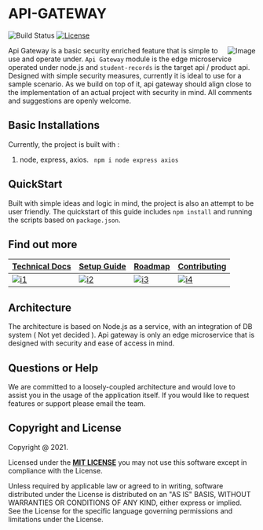 # API-GATEWAY

![Build Status](https://travis-ci.org/klugjo/hexo-autolinker.svg?branch=master)
[![License][license-image]][license]

<img src="https://picsum.photos/400"
 alt="Image" title="Image for visual purpose only" align="right"/>

 Api Gateway is a basic security enriched feature that is simple to use and operate under. `Api Gateway` module is the edge microservice operated under node.js and `student-records` is the target api / product api.
 Designed with simple security measures, currently it is ideal to use for a sample scenario. As we build on top of it, api gateway should align close to the implementation of an actual project with security in mind.
 All comments and suggestions are openly welcome.

## Basic Installations

Currently, the project is built with :

1. node, express, axios. ` npm i node express axios`

 ## QuickStart

Built with simple ideas and logic in mind, the project is also an attempt to be user friendly. The quickstart of this guide includes `npm install` and running the scripts based on `package.json`.

## Find out more

| **[Technical Docs][techdocs]**     | **[Setup Guide][setup]**     | **[Roadmap][roadmap]**           | **[Contributing][contributing]**           |
|-------------------------------------|-------------------------------|-----------------------------------|---------------------------------------------|
| [![i1][techdocs-image]][techdocs] | [![i2][setup-image]][setup] | [![i3][roadmap-image]][roadmap] | [![i4][contributing-image]][contributing] |

## Architecture

The architecture is based on Node.js as a service, with an integration of DB system ( Not yet decided ). Api gateway is only an edge microservice that is designed with security and ease of access in mind.

## Questions or Help

We are committed to a loosely-coupled architecture and would love to assist you in the usage of the application itself. If you would like to request features or support please email the team.


## Copyright and License

Copyright @ 2021.

Licensed under the **[MIT LICENSE][license]**
you may not use this software except in compliance with the License.

Unless required by applicable law or agreed to in writing, software
distributed under the License is distributed on an "AS IS" BASIS,
WITHOUT WARRANTIES OR CONDITIONS OF ANY KIND, either express or implied.
See the License for the specific language governing permissions and
limitations under the License.



[license-image]: http://img.shields.io/badge/license-Apache--2-blue.svg?style=flat
[license]: https://www.mit.edu/~amini/LICENSE.md

[techdocs-image]: https://d3i6fms1cm1j0i.cloudfront.net/github/images/techdocs.png
[setup-image]: https://d3i6fms1cm1j0i.cloudfront.net/github/images/setup.png
[roadmap-image]: https://d3i6fms1cm1j0i.cloudfront.net/github/images/roadmap.png
[contributing-image]: https://d3i6fms1cm1j0i.cloudfront.net/github/images/contributing.png

[techdocs]: https://github.com/mohit2530/API-GATEWAY/blob/main/README.md
[setup]: https://github.com/mohit2530/API-GATEWAY/blob/main/README.md
[roadmap]: https://github.com/mohit2530/API-GATEWAY/blob/main/README.md
[contributing]: https://github.com/mohit2530/API-GATEWAY/blob/main/README.md
